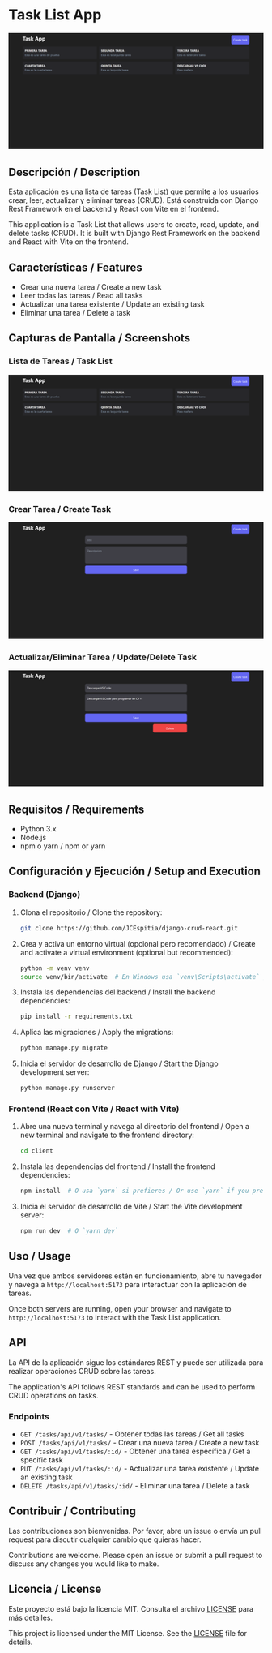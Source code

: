 # Task List App

![App Screenshot](screenshots/home.png)

## Descripción / Description

Esta aplicación es una lista de tareas (Task List) que permite a los usuarios crear, leer, actualizar y eliminar tareas (CRUD). Está construida con Django Rest Framework en el backend y React con Vite en el frontend.

This application is a Task List that allows users to create, read, update, and delete tasks (CRUD). It is built with Django Rest Framework on the backend and React with Vite on the frontend.

## Características / Features

- Crear una nueva tarea / Create a new task
- Leer todas las tareas / Read all tasks
- Actualizar una tarea existente / Update an existing task
- Eliminar una tarea / Delete a task

## Capturas de Pantalla / Screenshots

### Lista de Tareas / Task List

![Task List Screenshot](screenshots/home.png)

### Crear Tarea / Create Task

![Create/Update Task Screenshot](screenshots/create-task.png)

### Actualizar/Eliminar Tarea / Update/Delete Task

![Create/Update Task Screenshot](screenshots/update-task.png)

## Requisitos / Requirements

- Python 3.x
- Node.js
- npm o yarn / npm or yarn

## Configuración y Ejecución / Setup and Execution

### Backend (Django)

1. Clona el repositorio / Clone the repository:
    ```sh
    git clone https://github.com/JCEspitia/django-crud-react.git
    ```

2. Crea y activa un entorno virtual (opcional pero recomendado) / Create and activate a virtual environment (optional but recommended):
    ```sh
    python -m venv venv
    source venv/bin/activate  # En Windows usa `venv\Scripts\activate` / On Windows use `venv\Scripts\activate`
    ```

3. Instala las dependencias del backend / Install the backend dependencies:
    ```sh
    pip install -r requirements.txt
    ```

4. Aplica las migraciones / Apply the migrations:
    ```sh
    python manage.py migrate
    ```

5. Inicia el servidor de desarrollo de Django / Start the Django development server:
    ```sh
    python manage.py runserver
    ```

### Frontend (React con Vite / React with Vite)

1. Abre una nueva terminal y navega al directorio del frontend / Open a new terminal and navigate to the frontend directory:
    ```sh
    cd client
    ```

2. Instala las dependencias del frontend / Install the frontend dependencies:
    ```sh
    npm install  # O usa `yarn` si prefieres / Or use `yarn` if you prefer
    ```

3. Inicia el servidor de desarrollo de Vite / Start the Vite development server:
    ```sh
    npm run dev  # O `yarn dev`
    ```

## Uso / Usage

Una vez que ambos servidores estén en funcionamiento, abre tu navegador y navega a `http://localhost:5173` para interactuar con la aplicación de tareas.

Once both servers are running, open your browser and navigate to `http://localhost:5173` to interact with the Task List application.

## API

La API de la aplicación sigue los estándares REST y puede ser utilizada para realizar operaciones CRUD sobre las tareas.

The application's API follows REST standards and can be used to perform CRUD operations on tasks.

### Endpoints

- `GET /tasks/api/v1/tasks/` - Obtener todas las tareas / Get all tasks
- `POST /tasks/api/v1/tasks/` - Crear una nueva tarea / Create a new task
- `GET /tasks/api/v1/tasks/:id/` - Obtener una tarea específica / Get a specific task
- `PUT /tasks/api/v1/tasks/:id/` - Actualizar una tarea existente / Update an existing task
- `DELETE /tasks/api/v1/tasks/:id/` - Eliminar una tarea / Delete a task

## Contribuir / Contributing

Las contribuciones son bienvenidas. Por favor, abre un issue o envía un pull request para discutir cualquier cambio que quieras hacer.

Contributions are welcome. Please open an issue or submit a pull request to discuss any changes you would like to make.

## Licencia / License

Este proyecto está bajo la licencia MIT. Consulta el archivo [LICENSE](LICENSE) para más detalles.

This project is licensed under the MIT License. See the [LICENSE](LICENSE) file for details.
